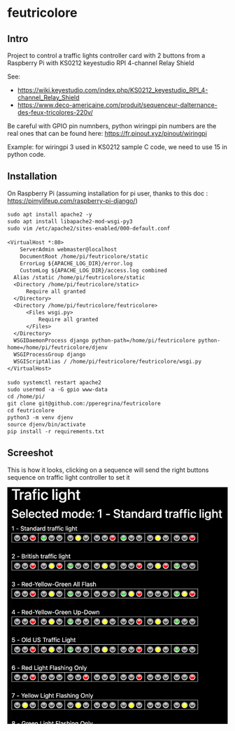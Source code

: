 # feutricolore

## Intro

Project to control a traffic lights controller card with 2 buttons from a Raspberry Pi with KS0212 keyestudio RPI 4-channel Relay Shield

See:
- https://wiki.keyestudio.com/index.php/KS0212_keyestudio_RPI_4-channel_Relay_Shield
- https://www.deco-americaine.com/produit/sequenceur-dalternance-des-feux-tricolores-220v/

Be careful with GPIO pin numnbers, python wiringpi pin numbers are the real ones that can be found here: https://fr.pinout.xyz/pinout/wiringpi

Example: for wiringpi 3 used in KS0212 sample C code, we need to use 15 in python code.

## Installation

On Raspberry Pi (assuming installation for pi user, thanks to this doc : https://pimylifeup.com/raspberry-pi-django/)

```
sudo apt install apache2 -y
sudo apt install libapache2-mod-wsgi-py3
sudo vim /etc/apache2/sites-enabled/000-default.conf

<VirtualHost *:80>
	ServerAdmin webmaster@localhost
	DocumentRoot /home/pi/feutricolore/static
	ErrorLog ${APACHE_LOG_DIR}/error.log
	CustomLog ${APACHE_LOG_DIR}/access.log combined
  Alias /static /home/pi/feutricolore/static
  <Directory /home/pi/feutricolore/static>
      Require all granted
  </Directory>
  <Directory /home/pi/feutricolore/feutricolore>
      <Files wsgi.py>
          Require all granted
      </Files>
  </Directory>
  WSGIDaemonProcess django python-path=/home/pi/feutricolore python-home=/home/pi/feutricolore/djenv
  WSGIProcessGroup django
  WSGIScriptAlias / /home/pi/feutricolore/feutricolore/wsgi.py
</VirtualHost>

sudo systemctl restart apache2
sudo usermod -a -G gpio www-data
cd /home/pi/
git clone git@github.com:/pperegrina/feutricolore
cd feutricolore
python3 -m venv djenv
source djenv/bin/activate
pip install -r requirements.txt
```

## Screeshot

This is how it looks, clicking on a sequence will send the right buttons sequence on traffic light controller to set it

![alt text](https://github.com/pperegrina/feutricolore/raw/main/docs/Screenshot.png "Single page app")
